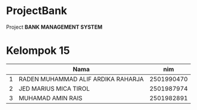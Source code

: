 # ProjectBank

Project **BANK MANAGEMENT SYSTEM**

# Kelompok 15

|       |Nama|nim|
|-------|----|---|
1|RADEN MUHAMMAD ALIF ARDIKA RAHARJA|2501990470|
2|JED MARIUS MICA TIROL|2501987974|
3|MUHAMAD AMIN RAIS|2501982891|
